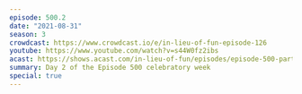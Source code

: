 ```yaml
---
episode: 500.2
date: "2021-08-31"
season: 3
crowdcast: https://www.crowdcast.io/e/in-lieu-of-fun-episode-126
youtube: https://www.youtube.com/watch?v=s44W0fz2ibs
acast: https://shows.acast.com/in-lieu-of-fun/episodes/episode-500-part-ii-preet-bharara
summary: Day 2 of the Episode 500 celebratory week
special: true
---
```

